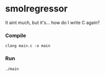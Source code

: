 # smolregressor
It aint much, but it's... how do I write C again?

### Compile
```
clang main.c -o main
```

### Run
```
./main
```